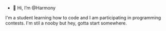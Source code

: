 - 👋 Hi, I’m @Harmony

I'm a student learning how to code and I am participating in programming contests. I'm stil a nooby but hey, gotta start somewhere.

<!---
Harmony0016/Harmony0016 is a ✨ special ✨ repository because its `README.md` (this file) appears on your GitHub profile.
You can click the Preview link to take a look at your changes.
--->
